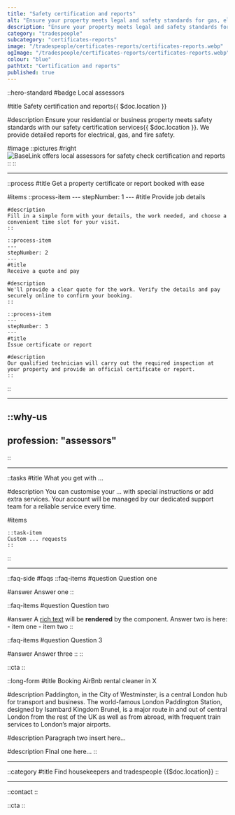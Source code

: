 ```yaml
---
title: "Safety certification and reports"
alt: "Ensure your property meets legal and safety standards for gas, electricity and fire"
description: "Ensure your property meets legal and safety standards for gas, electricity and fire"
category: "tradespeople"
subcategory: "certificates-reports"
image: "/tradespeople/certificates-reports/certificates-reports.webp"
ogImage: "/tradespeople/certificates-reports/certificates-reports.webp"
colour: "blue"
pathtxt: "Certification and reports"
published: true
---
```


::hero-standard
#badge
Local assessors

#title
Safety certification and reports{{ $doc.location }}

#description
Ensure your residential or business property meets safety standards with our safety certification services{{ $doc.location }}. We provide detailed reports for electrical, gas, and fire safety.

#image
    ::pictures
    #right
    ![BaseLink offers local assessors for safety check certification and reports](/tradespeople/certificates-reports/certificates-reports.webp)
    ::
::

---

::process
#title
Get a property certificate or report booked with ease

#items
    ::process-item
    ---
    stepNumber: 1
    ---
    #title
    Provide job details

    #description
    Fill in a simple form with your details, the work needed, and choose a convenient time slot for your visit.
    ::
    
    ::process-item
    ---
    stepNumber: 2
    ---
    #title
    Receive a quote and pay

    #description
    We'll provide a clear quote for the work. Verify the details and pay securely online to confirm your booking.
    ::

    ::process-item
    ---
    stepNumber: 3
    ---
    #title
    Issue certificate or report

    #description
    Our qualified technician will carry out the required inspection at your property and provide an official certificate or report.
    ::
::

---

::why-us
---
profession: "assessors"
---
::

---

::tasks
#title
What you get with ...

#description
You can customise your ... with special instructions or add extra services. Your account will be managed by our dedicated support team for a reliable service every time.

#items

    ::task-item
    Custom ... requests
    ::
::

---

::faq-side
#faqs
  ::faq-items
  #question
  Question one

  #answer
  Answer one
  ::

  ::faq-items
  #question
  Question two

  #answer
  A [rich text](/services/commercial-cleaning) will be **rendered** by the component.
  Answer two is here:
    - item one
    - item two
  ::

  ::faq-items
  #question
  Question 3

  #answer
  Answer three
  ::
::

::cta
::

::long-form
#title
Booking AirBnb rental cleaner in X

#description
Paddington, in the City of Westminster, is a central London hub for transport and business. The world-famous London Paddington Station, designed by Isambard Kingdom Brunel, is a major route in and out of central London from the rest of the UK as well as from abroad, with frequent train services to London’s major airports.

#description
Paragraph two insert here...

#description
FInal one here...
::

---

::category
#title
Find housekeepers and tradespeople {{$doc.location}}
::

---

::contact
::

::cta
::